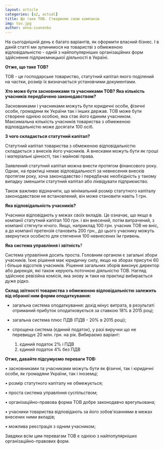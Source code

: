 ```yaml
---
layout: article
categories: [a2, actual]
title: Що таке ТОВ. Створюємо свою компанію
img: tov.jpg
author: anna-ivanenko
---
```

На сьогоднішній день є багато варіантів, як оформити власний бізнес. І в даній статті ми зупинимося на товаристві з обмеженою 
відповідальністю - одній з найпопулярніших організаційних форм здійснення підприємницької діяльності в Україні.

**Отже, що таке ТОВ?**

ТОВ - це господарське товариство, статутний капітал якого поділений на частки, розмір їх визначається установчими 
документами.

**Хто може бути засновниками та учасниками ТОВ? Яка кількість учасників передбачено законодавством?**

Засновниками і учасниками можуть бути юридичні особи, фізичні особи, громадяни як України так і інших держав. ТОВ може бути
створене однією особою, яка стає його єдиним учасником. Максимальна кількість учасників товариства з обмеженою
відповідальністю може досягати 100 осіб.

**З чого складається статутний капітал?**

Статутний капітал товариства з обмеженою відповідальністю складається з внесків його учасників. А внесками можуть бути як
гроші і матеріальні цінності, так і майнові права.

Заявлений статутний капітал можна внести протягом фінансового року. Однак, на практиці немає відповідальності за невнесення
внесків протягом року, хоча законодавство і передбачає необхідність у такому випадку зменшити статутний капітал або ліквідувати підприємство.

Також важливо відзначити, що мінімальний розмір статутного капіталу законодавством не встановлений, він може становити 
навіть 1 грн.

**Яка відповідальність учасників?**

Учасники відповідають у межах своїх вкладів. Це означає, що якщо в компанії статутний капітал 100 грн. і він внесений,
потім витрачений, з компанії стягнути нічого. Якщо, наприклад 100 грн. учасник ТОВ не вніс, а до компанії претензія 
становить 200 грн., до цього учаснику можуть звернутися особисто для стягнення 100 невнесених їм гривень.

**Яка система управління і звітність**?

Система управління досить проста. Головним органом є загальні збори учасників. Їхнє рішення має юридичну силу, якщо на зборах
присутні 60 і більше відсотків учасників. Рішення загальних зборів виконує директор або дирекція, які також керують поточною
діяльністю ТОВ. Нагляд здійснює ревізійна 
комісія, яка знову ж таки на практиці вибирається дуже рідко.

**Склад звітності товариства з обмеженою відповідальністю залежить від обраної ним форми оподаткування:**

- загальна система оподаткування: дохід мінус витрата, в результаті отриманий прибуток оподатковується за ставкою 18% в 2015
році;

- загальна система плюс ПДВ (ПДВ - 20% в 2015 році);

- спрощена система (єдиний податок), у разі виручки що не перевищує 20 млн. грн. на рік. Вибираємо варіант:
  1) єдиний податок 2% і ПДВ
  2) єдиний податок 4% без ПДВ

**Отже, давайте підсумуємо переваги ТОВ:**

•	засновниками та учасниками можуть бути як фізичні, так і юридичні особи, як громадяни України, так і іноземці;

•	розмір статутного капіталу не обмежується;

•	проста система управління суспільством;

•	організаційно-правова форма ТОВ добре законодавчо врегульована;

•	учасники товариства відповідають за його зобов'язаннями в межах внесених ними вкладів;

•	можлива реєстрація з одним учасником;

Завдяки всім цим перевагам ТОВ є однією з найпопулярніших організаційно-правових форм.
